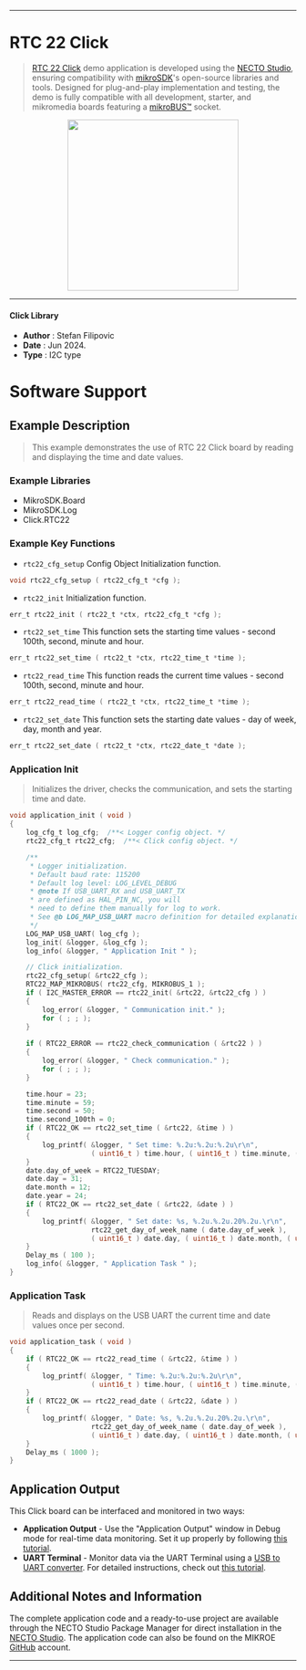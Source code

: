 
---
# RTC 22 Click

> [RTC 22 Click](https://www.mikroe.com/?pid_product=MIKROE-6280) demo application is developed using
the [NECTO Studio](https://www.mikroe.com/necto), ensuring compatibility with [mikroSDK](https://www.mikroe.com/mikrosdk)'s
open-source libraries and tools. Designed for plug-and-play implementation and testing, the demo is fully compatible with
all development, starter, and mikromedia boards featuring a [mikroBUS&trade;](https://www.mikroe.com/mikrobus) socket.

<p align="center">
  <img src="https://www.mikroe.com/?pid_product=MIKROE-6280&image=1" height=300px>
</p>

---

#### Click Library

- **Author**        : Stefan Filipovic
- **Date**          : Jun 2024.
- **Type**          : I2C type

# Software Support

## Example Description

> This example demonstrates the use of RTC 22 Click board by reading and displaying the time and date values.

### Example Libraries

- MikroSDK.Board
- MikroSDK.Log
- Click.RTC22

### Example Key Functions

- `rtc22_cfg_setup` Config Object Initialization function.
```c
void rtc22_cfg_setup ( rtc22_cfg_t *cfg );
```

- `rtc22_init` Initialization function.
```c
err_t rtc22_init ( rtc22_t *ctx, rtc22_cfg_t *cfg );
```

- `rtc22_set_time` This function sets the starting time values - second 100th, second, minute and hour.
```c
err_t rtc22_set_time ( rtc22_t *ctx, rtc22_time_t *time );
```

- `rtc22_read_time` This function reads the current time values - second 100th, second, minute and hour.
```c
err_t rtc22_read_time ( rtc22_t *ctx, rtc22_time_t *time );
```

- `rtc22_set_date` This function sets the starting date values - day of week, day, month and year.
```c
err_t rtc22_set_date ( rtc22_t *ctx, rtc22_date_t *date );
```

### Application Init

> Initializes the driver, checks the communication, and sets the starting time and date.

```c
void application_init ( void )
{
    log_cfg_t log_cfg;  /**< Logger config object. */
    rtc22_cfg_t rtc22_cfg;  /**< Click config object. */

    /** 
     * Logger initialization.
     * Default baud rate: 115200
     * Default log level: LOG_LEVEL_DEBUG
     * @note If USB_UART_RX and USB_UART_TX 
     * are defined as HAL_PIN_NC, you will 
     * need to define them manually for log to work. 
     * See @b LOG_MAP_USB_UART macro definition for detailed explanation.
     */
    LOG_MAP_USB_UART( log_cfg );
    log_init( &logger, &log_cfg );
    log_info( &logger, " Application Init " );

    // Click initialization.
    rtc22_cfg_setup( &rtc22_cfg );
    RTC22_MAP_MIKROBUS( rtc22_cfg, MIKROBUS_1 );
    if ( I2C_MASTER_ERROR == rtc22_init( &rtc22, &rtc22_cfg ) ) 
    {
        log_error( &logger, " Communication init." );
        for ( ; ; );
    }
    
    if ( RTC22_ERROR == rtc22_check_communication ( &rtc22 ) )
    {
        log_error( &logger, " Check communication." );
        for ( ; ; );
    }

    time.hour = 23;
    time.minute = 59;
    time.second = 50;
    time.second_100th = 0;
    if ( RTC22_OK == rtc22_set_time ( &rtc22, &time ) )
    {
        log_printf( &logger, " Set time: %.2u:%.2u:%.2u\r\n", 
                    ( uint16_t ) time.hour, ( uint16_t ) time.minute, ( uint16_t ) time.second );
    }
    date.day_of_week = RTC22_TUESDAY;
    date.day = 31;
    date.month = 12;
    date.year = 24;
    if ( RTC22_OK == rtc22_set_date ( &rtc22, &date ) )
    {
        log_printf( &logger, " Set date: %s, %.2u.%.2u.20%.2u.\r\n", 
                    rtc22_get_day_of_week_name ( date.day_of_week ),
                    ( uint16_t ) date.day, ( uint16_t ) date.month, ( uint16_t ) date.year );
    }
    Delay_ms ( 100 );
    log_info( &logger, " Application Task " );
}
```

### Application Task

> Reads and displays on the USB UART the current time and date values once per second.

```c
void application_task ( void )
{
    if ( RTC22_OK == rtc22_read_time ( &rtc22, &time ) )
    {
        log_printf( &logger, " Time: %.2u:%.2u:%.2u\r\n", 
                    ( uint16_t ) time.hour, ( uint16_t ) time.minute, ( uint16_t ) time.second );
    }
    if ( RTC22_OK == rtc22_read_date ( &rtc22, &date ) )
    {
        log_printf( &logger, " Date: %s, %.2u.%.2u.20%.2u.\r\n", 
                    rtc22_get_day_of_week_name ( date.day_of_week ),
                    ( uint16_t ) date.day, ( uint16_t ) date.month, ( uint16_t ) date.year );
    }
    Delay_ms ( 1000 );
}
```

## Application Output

This Click board can be interfaced and monitored in two ways:
- **Application Output** - Use the "Application Output" window in Debug mode for real-time data monitoring.
Set it up properly by following [this tutorial](https://www.youtube.com/watch?v=ta5yyk1Woy4).
- **UART Terminal** - Monitor data via the UART Terminal using
a [USB to UART converter](https://www.mikroe.com/click/interface/usb?interface*=uart,uart). For detailed instructions,
check out [this tutorial](https://help.mikroe.com/necto/v2/Getting%20Started/Tools/UARTTerminalTool).

## Additional Notes and Information

The complete application code and a ready-to-use project are available through the NECTO Studio Package Manager for 
direct installation in the [NECTO Studio](https://www.mikroe.com/necto). The application code can also be found on
the MIKROE [GitHub](https://github.com/MikroElektronika/mikrosdk_click_v2) account.

---
